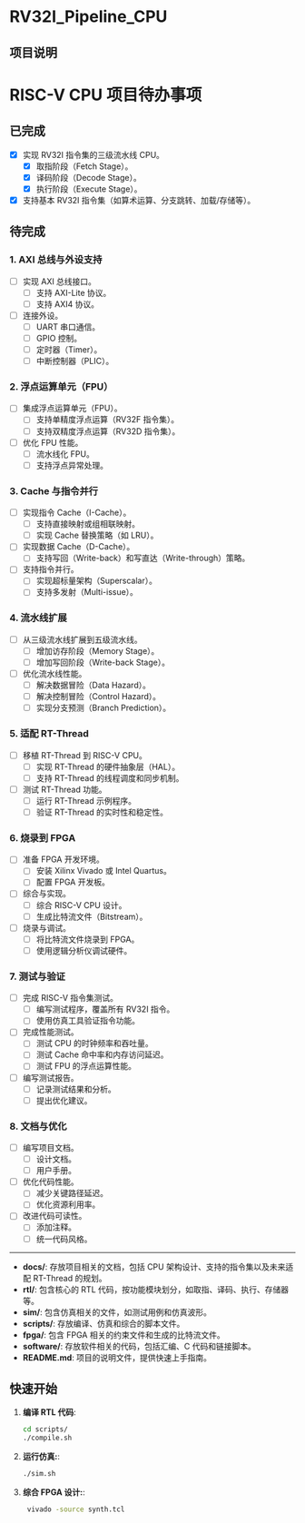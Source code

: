 # RV32I_Pipeline_CPU

## 项目说明

# RISC-V CPU 项目待办事项

## 已完成
- [x] 实现 RV32I 指令集的三级流水线 CPU。
  - [x] 取指阶段（Fetch Stage）。
  - [x] 译码阶段（Decode Stage）。
  - [x] 执行阶段（Execute Stage）。
- [x] 支持基本 RV32I 指令集（如算术运算、分支跳转、加载/存储等）。

## 待完成

### 1. AXI 总线与外设支持
- [ ] 实现 AXI 总线接口。
  - [ ] 支持 AXI-Lite 协议。
  - [ ] 支持 AXI4 协议。
- [ ] 连接外设。
  - [ ] UART 串口通信。
  - [ ] GPIO 控制。
  - [ ] 定时器（Timer）。
  - [ ] 中断控制器（PLIC）。

### 2. 浮点运算单元（FPU）
- [ ] 集成浮点运算单元（FPU）。
  - [ ] 支持单精度浮点运算（RV32F 指令集）。
  - [ ] 支持双精度浮点运算（RV32D 指令集）。
- [ ] 优化 FPU 性能。
  - [ ] 流水线化 FPU。
  - [ ] 支持浮点异常处理。

### 3. Cache 与指令并行
- [ ] 实现指令 Cache（I-Cache）。
  - [ ] 支持直接映射或组相联映射。
  - [ ] 实现 Cache 替换策略（如 LRU）。
- [ ] 实现数据 Cache（D-Cache）。
  - [ ] 支持写回（Write-back）和写直达（Write-through）策略。
- [ ] 支持指令并行。
  - [ ] 实现超标量架构（Superscalar）。
  - [ ] 支持多发射（Multi-issue）。

### 4. 流水线扩展
- [ ] 从三级流水线扩展到五级流水线。
  - [ ] 增加访存阶段（Memory Stage）。
  - [ ] 增加写回阶段（Write-back Stage）。
- [ ] 优化流水线性能。
  - [ ] 解决数据冒险（Data Hazard）。
  - [ ] 解决控制冒险（Control Hazard）。
  - [ ] 实现分支预测（Branch Prediction）。

### 5. 适配 RT-Thread
- [ ] 移植 RT-Thread 到 RISC-V CPU。
  - [ ] 实现 RT-Thread 的硬件抽象层（HAL）。
  - [ ] 支持 RT-Thread 的线程调度和同步机制。
- [ ] 测试 RT-Thread 功能。
  - [ ] 运行 RT-Thread 示例程序。
  - [ ] 验证 RT-Thread 的实时性和稳定性。

### 6. 烧录到 FPGA
- [ ] 准备 FPGA 开发环境。
  - [ ] 安装 Xilinx Vivado 或 Intel Quartus。
  - [ ] 配置 FPGA 开发板。
- [ ] 综合与实现。
  - [ ] 综合 RISC-V CPU 设计。
  - [ ] 生成比特流文件（Bitstream）。
- [ ] 烧录与调试。
  - [ ] 将比特流文件烧录到 FPGA。
  - [ ] 使用逻辑分析仪调试硬件。

### 7. 测试与验证
- [ ] 完成 RISC-V 指令集测试。
  - [ ] 编写测试程序，覆盖所有 RV32I 指令。
  - [ ] 使用仿真工具验证指令功能。
- [ ] 完成性能测试。
  - [ ] 测试 CPU 的时钟频率和吞吐量。
  - [ ] 测试 Cache 命中率和内存访问延迟。
  - [ ] 测试 FPU 的浮点运算性能。
- [ ] 编写测试报告。
  - [ ] 记录测试结果和分析。
  - [ ] 提出优化建议。

### 8. 文档与优化
- [ ] 编写项目文档。
  - [ ] 设计文档。
  - [ ] 用户手册。
- [ ] 优化代码性能。
  - [ ] 减少关键路径延迟。
  - [ ] 优化资源利用率。
- [ ] 改进代码可读性。
  - [ ] 添加注释。
  - [ ] 统一代码风格。

---

- **docs/**: 存放项目相关的文档，包括 CPU 架构设计、支持的指令集以及未来适配 RT-Thread 的规划。
- **rtl/**: 包含核心的 RTL 代码，按功能模块划分，如取指、译码、执行、存储器等。
- **sim/**: 包含仿真相关的文件，如测试用例和仿真波形。
- **scripts/**: 存放编译、仿真和综合的脚本文件。
- **fpga/**: 包含 FPGA 相关的约束文件和生成的比特流文件。
- **software/**: 存放软件相关的代码，包括汇编、C 代码和链接脚本。
- **README.md**: 项目的说明文件，提供快速上手指南。

## 快速开始

1. **编译 RTL 代码**:
   ```bash
   cd scripts/
   ./compile.sh
2. **运行仿真:**:
   ```bash
   ./sim.sh
3. **综合 FPGA 设计:**:
   ```bash
    vivado -source synth.tcl